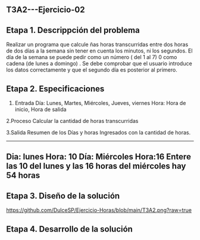 ## T3A2---Ejercicio-02

##  Etapa 1. Descrippción del problema
Realizar un programa que calcule ñas horas transcurridas entre dos horas de dos días a la semana 
sin tener en cuenta los minutos, ni los segundos. El día de la semana se puede pedir como un número
( del 1 al 7) 0 como cadena (de lunes a domingo) . Se debe comprobar que el usuario introduce los datos correctamente 
y que el segundo día es posterior al primero.

## Etapa 2. Especificaciones
1. Entrada
Día: Lunes, Martes, Miércoles, Jueves, viernes
Hora: Hora de inicio, Hora de salida

2.Proceso
Calcular la cantidad de horas transcurridas

3.Salida
Resumen de los Días y horas Ingresados con la cantidad de horas.


-------------------------------------------------------------------
Dia: lunes
Hora: 10
Día: Miércoles
Hora:16
Entere las 10 del lunes y las 16 horas del miércoles hay 54 horas
---------------------------------------------------------------------

## Etapa 3. Diseño de la solución
https://github.com/DulceSP/Ejercicio-Horas/blob/main/T3A2.png?raw=true

## Etapa 4. Desarrollo de la solución
